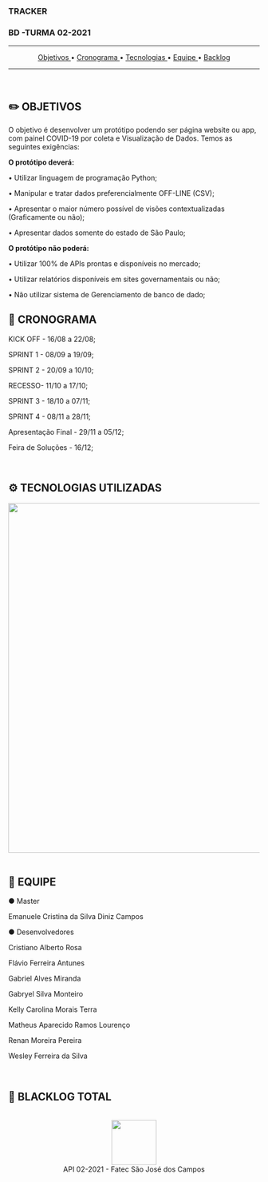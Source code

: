   <h3 align=> TRACKER </h3>
   <h3 align=>  BD -TURMA 02-2021 </h3>
 <hr>

<p align="center">
  <a href ="#objetivos"> Objetivos </a>  • 
  <a href ="#cronograma"> Cronograma </a>  •  
  <a href ="#tecnologias-utilizadas"> Tecnologias </a>  •  
  <a href ="#equipe"> Equipe </a>  •
  <a href ="#backlog-total"> Backlog </a>   
</p>

<hr>

<br>

## ✏️ OBJETIVOS

O objetivo é desenvolver um protótipo podendo ser página website ou app, com painel COVID-19 por coleta e Visualização de Dados. Temos as seguintes exigências:

**O protótipo deverá:**

• Utilizar linguagem de programação Python;

• Manipular e tratar dados preferencialmente OFF-LINE (CSV);

• Apresentar o maior número possível de visões contextualizadas (Graficamente ou não);

• Apresentar dados somente do estado de São Paulo;

**O protótipo não poderá:**

• Utilizar 100% de APIs prontas e disponíveis no mercado;

• Utilizar relatórios disponíveis em sites governamentais ou não;

• Não utilizar sistema de Gerenciamento de banco de dado;



## 📆 CRONOGRAMA

   KICK OFF - 16/08 a 22/08; 

   SPRINT 1 - 08/09 a 19/09; 

   SPRINT 2 - 20/09 a 10/10; 

   RECESSO- 11/10 a 17/10;

   SPRINT 3 - 18/10 a  07/11;

   SPRINT 4 - 08/11 a 28/11;

   Apresentação Final - 29/11 a 05/12;

   Feira de Soluções - 16/12;
   
<br>

## ⚙️ TECNOLOGIAS UTILIZADAS
<div>
<img src="https://user-images.githubusercontent.com/88864112/133908112-6a9ee071-bc29-4e40-8863-7c5f65caa619.jpg" width="700px" />
<div>

<br>
 
 ## 👥 EQUIPE 
 
●   Master

Emanuele Cristina da Silva Diniz Campos

●   Desenvolvedores

Cristiano Alberto Rosa

Flávio Ferreira Antunes

Gabriel Alves Miranda

Gabryel Silva Monteiro

Kelly Carolina Morais Terra

Matheus Aparecido Ramos Lourenço

Renan Moreira Pereira

Wesley Ferreira da Silva
  
 <br>
 
 ## 📝 BLACKLOG TOTAL
 
  <br>
 
 <div align="center">
<img src="https://user-images.githubusercontent.com/88864112/133908665-89221a54-c877-430c-a592-74e55414ef0d.jpg"  height="90" /></h1>
<div>
 
 <div align="center"> API 02-2021 - Fatec São José dos Campos
